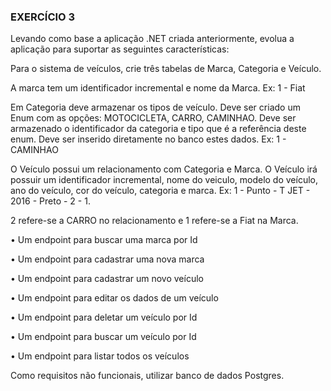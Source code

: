 ### EXERCÍCIO 3

Levando como base a aplicação .NET criada anteriormente, evolua a aplicação para suportar as seguintes características:

Para o sistema de veículos, crie três tabelas de Marca, Categoria e Veículo.

A marca tem um identificador incremental e nome da Marca. Ex: 1 - Fiat

Em Categoria deve armazenar os tipos de veículo. Deve ser criado um Enum com as opções: MOTOCICLETA, CARRO, CAMINHAO. Deve ser armazenado o identificador da categoria e tipo que é a referência deste enum. Deve ser inserido diretamente no banco estes dados. Ex: 1 - CAMINHAO

O Veículo possui um relacionamento com Categoria e Marca. O Veículo irá possuir um identificador incremental, nome do veiculo, modelo do veículo, ano do veículo, cor do veículo, categoria e marca. Ex: 1 - Punto - T JET - 2016 - Preto - 2 - 1. 

2 refere-se a CARRO no relacionamento e 1 refere-se a Fiat na Marca.

• Um endpoint para buscar uma marca por Id

• Um endpoint para cadastrar uma nova marca

• Um endpoint para cadastrar um novo veículo

• Um endpoint para editar os dados de um veículo

• Um endpoint para deletar um veículo por Id

• Um endpoint para buscar um veículo por Id

• Um endpoint para listar todos os veículos

Como requisitos não funcionais, utilizar banco de dados Postgres.